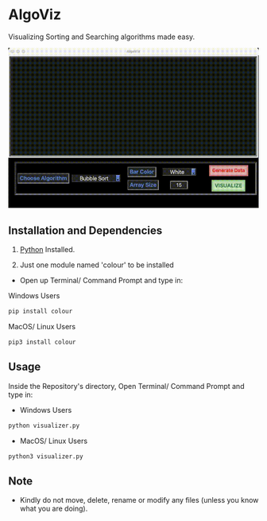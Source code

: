 # AlgoViz
Visualizing Sorting and Searching algorithms made easy.

![](demo.gif)

## Installation and Dependencies

1. [Python](https://www.python.org) Installed.

2. Just one module named 'colour' to be installed

- Open up Terminal/ Command Prompt and type in:

Windows Users
```bash
pip install colour
```

MacOS/ Linux Users
```bash
pip3 install colour
```

## Usage

Inside the Repository's directory, Open Terminal/ Command Prompt and type in:

- Windows Users
```bash
python visualizer.py
```

- MacOS/ Linux Users
```bash
python3 visualizer.py
```

## Note

- Kindly do not move, delete, rename or modify any files (unless you know what you are doing).
